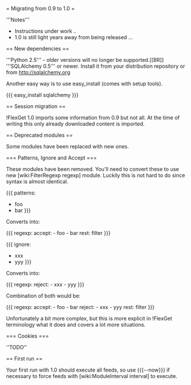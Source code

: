 = Migrating from 0.9 to 1.0 =

'''Notes'''

 * Instructions under work ..
 * 1.0 is still light years away from being released ...

== New dependencies ==

'''Python 2.5''' - older versions will no longer be supported.[[BR]]
'''SQLAlchemy 0.5''' or newer. Install it from your distribution repository or from http://sqlalchemy.org

Another easy way is to use easy_install (comes with setup tools).

{{{
easy_install sqlalchemy
}}}

== Session migration ==

!FlexGet 1.0 imports some information from 0.9 but not all. At the time of writing this only already downloaded content is imported.

== Deprecated modules ==

Some modules have been replaced with new ones.

=== Patterns, Ignore and Accept ===

These modules have been removed. You'll need to convert these to use new [wiki:FilterRegexp regexp] module. Luckily this is not hard to do since syntax is almost identical.

{{{
patterns:
  - foo
  - bar
}}}

Converts into:

{{{
regexp:
  accept:
    - foo
    - bar
  rest: filter
}}}

{{{
ignore:
  - xxx
  - yyy
}}}

Converts into:

{{{
regexp:
  reject:
    - xxx
    - yyy
}}}

Combination of both would be:

{{{
regexp:
  accept:
    - foo
    - bar
  reject:
    - xxx
    - yyy
  rest: filter
}}}

Unfortunately a bit more complex, but this is more explicit in !FlexGet terminology what it does and covers a lot more situations.

=== Cookies ===

''TODO''


== First run ==

Your first run with 1.0 should execute all feeds, so use {{{--now}}} if necessary to force feeds with [wiki:ModuleInterval interval] to execute.